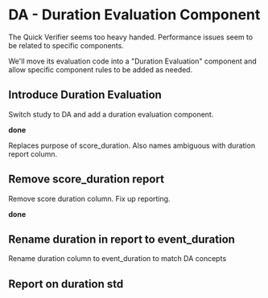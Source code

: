 # DA - Duration Evaluation Component

The Quick Verifier seems too heavy handed. Performance issues seem to be related to specific components.

We'll move its evaluation code into a "Duration Evaluation" component and allow specific component rules to be added as needed.

## Introduce Duration Evaluation

Switch study to DA and add a duration evaluation component.

**done**

Replaces purpose of score_duration. Also names ambiguous with duration report column.

## Remove score_duration report

Remove score duration column. Fix up reporting.

**done**

## Rename duration in report to event_duration

Rename duration column to event_duration to match DA concepts

## Report on duration std
